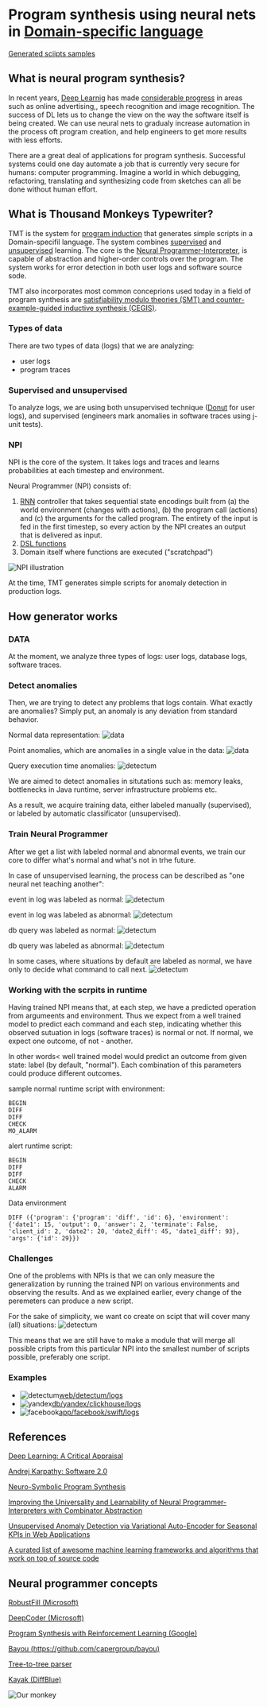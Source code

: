 # Program synthesis using neural nets in [Domain-specific language](https://en.wikipedia.org/wiki/Domain-specific_language)

[Generated sciipts samples](https://thousandmonkeystypewriter.github.io/index.html#scripts)

## What is neural program synthesis?

In recent years, [Deep Learnig](https://en.wikipedia.org/wiki/Deep_learning) has made [considerable progress](https://arxiv.org/ftp/arxiv/papers/1801/1801.00631.pdf) in areas such as online advertising,, speech recognition and image recognition.  The success of DL lets us to change the view on the way the software itself is being created. We can use neural nets to gradualy increase automation in the process oft program creation, and help engineers to get more results with less efforts.

There are a great deal of applications for program synthesis. Successful systems could one day
automate a job that is currently very secure for humans: computer programming. Imagine a world
in which debugging, refactoring, translating and synthesizing code from sketches can all be done
without human effort. 

## What is Thousand Monkeys Typewriter?

TMT is the system for [program induction](https://arxiv.org/abs/1703.07469) that generates simple scripts in a Domain-specifil language. The system combines [supervised](https://en.wikipedia.org/wiki/Supervised_learning) and [unsupervised](https://en.wikipedia.org/wiki/Unsupervised_learning) learning. The core is the [Neural Programmer-Interpreter](https://arxiv.org/abs/1511.06279), is capable of abstraction and higher-order controls over the program. The system works for error detection in both user logs and software source sode.

TMT also incorporates most common conceprions used today in a field of program synthesis are [satisfiability modulo theories (SMT) and counter-example-guided inductive synthesis (CEGIS)](http://rsta.royalsocietypublishing.org/content/375/2104/20150403).

### Types of data

There are two types of data (logs) that we are analyzing:

- user logs
- program traces

### Supervised and unsupervised

To analyze logs, we are using both unsupervised technique ([Donut](https://arxiv.org/pdf/1802.03903.pdf) for user logs), and supervised (engineers mark anomalies in software traces using j-unit tests).

### NPI

NPI is the core of the system. It takes logs and traces and learns probabilities at each timestep and environment.

Neural Programmer (NPI) consists of:
1. [RNN](https://en.wikipedia.org/wiki/Recurrent_neural_network) controller that takes sequential state encodings built from (a) the world environment
(changes with actions), (b) the program call (actions) and (c) the arguments for the called
program. The entirety of the input is fed in the first timestep, so every action by the NPI
creates an output that is delivered as input.
2. [DSL functions](https://github.com/ThousandMonkeysTypewriter/DomainSpecificLanguage)
3. Domain itself where functions are executed ("scratchpad")

![NPI illustration](https://thousandmonkeystypewriter.github.io/npi.gif)

At the time, TMT generates simple scripts for anomaly detection in production logs.

## <a name="scripts"></a>How generator works

### DATA

At the moment, we analyze three types of logs: user logs, database logs, software traces.

### Detect anomalies

Then, we are trying to detect any problems that logs contain. What exactly are anomalies? Simply put, an anomaly is any deviation from standard behavior. 

Normal data representation:
![data](https://thousandmonkeystypewriter.github.io/Picture1.png)

Point anomalies, which are anomalies in a single value in the data:
![data](https://thousandmonkeystypewriter.github.io/Picture2.png)

Query execution time anomalies:
![detectum](https://thousandmonkeystypewriter.github.io/log.png)

We are aimed to detect anomalies in situtations such as: memory leaks, bottlenecks in Java runtime, server infrastructure problems etc.

As a result, we acquire training data, either labeled manually (supervised), or labeled by automatic classificator (unsupervised).

### Train Neural Programmer

After we get a list with labeled normal and abnormal events, we train our core to differ what's normal and what's not in trhe future.

In case of unsupervised learning, the process can be described as "one neural net teaching another":

event in log was labeled as normal:
![detectum](https://thousandmonkeystypewriter.github.io/scheme/normal_log.png)

event in log was labeled as abnormal:
![detectum](https://thousandmonkeystypewriter.github.io/scheme/anomaly_log.png)

db query was labeled as normal:
![detectum](https://thousandmonkeystypewriter.github.io/scheme/normal_db.png)

db query was labeled as abnormal:
![detectum](https://thousandmonkeystypewriter.github.io/scheme/anomaly_db.png)

In some cases, where situations by default are labeled as normal, we have only to decide what command to call next.
![detectum](https://thousandmonkeystypewriter.github.io/scheme/npi_only.png)

### Working with the scrpits in runtime

Having trained NPI means that, at each step, we have a predicted operation from argumeents and environment. Thus we expect from a well  trained model to predict each command and each step, indicating whether this observed sutuation in logs (software traces) is normal or not. If normal, we expect one outcome, of not - another. 

In other words< well trained model would predict an outcome from given state: label (by default, "normal"). Each combination of this parameters could produce different outcomes.

sample normal runtime script with environment:

```
BEGIN 
DIFF 
DIFF
CHECK
MO_ALARM
```

alert runtime script:
```
BEGIN 
DIFF 
DIFF
CHECK
ALARM
```

Data environment

`DIFF ({'program': {'program': 'diff', 'id': 6}, 'environment': {'date1': 15, 'output': 0, 'answer': 2, 'terminate': False, 'client_id': 2, 'date2': 20, 'date2_diff': 45, 'date1_diff': 93}, 'args': {'id': 29}})`

### Challenges

One of the problems with NPIs is that we can only measure the generalization by running the trained NPI on various environments and observing the results. And as we explained earlier, every change of the peremeters can produce a new script.

For the sake of simplicity, we want co create on scipt that will cover many (all) situations:
![detectum](https://thousandmonkeystypewriter.github.io/scheme/general.png)

This means that we are still have to make a module that will merge all possible cripts from this particular NPI into the smallest number of scripts possible, preferably one script.


### Examples

- ![detectum](https://thousandmonkeystypewriter.github.io/detectum.png)[web/detectum/logs](https://github.com/ThousandMonkeysTypewriter/GeneratedScripts/tree/master/app/facebook/swift/logs)
- ![yandex](https://thousandmonkeystypewriter.github.io/yandex.png)[db/yandex/clickhouse/logs](https://github.com/ThousandMonkeysTypewriter/GeneratedScripts/tree/master/app/facebook/swift/logs)
- ![facebook](https://thousandmonkeystypewriter.github.io/facebook.png)[app/facebook/swift/logs](https://github.com/ThousandMonkeysTypewriter/GeneratedScripts/tree/master/app/facebook/swift/logs)

## References

[Deep Learning: A Critical Appraisal](https://arxiv.org/ftp/arxiv/papers/1801/1801.00631.pdf)

[Andrej Karpathy: Software 2.0](https://medium.com/@karpathy/software-2-0-a64152b37c35)

[Neuro-Symbolic Program Synthesis](https://www.microsoft.com/en-us/research/publication/neuro-symbolic-program-synthesis-2/)

[Improving the Universality and Learnability of Neural Programmer-Interpreters with Combinator Abstraction](https://arxiv.org/abs/1802.02696)

[Unsupervised Anomaly Detection via Variational Auto-Encoder for Seasonal KPIs in Web Applications
](https://arxiv.org/abs/1802.03903)

[A curated list of awesome machine learning frameworks and algorithms that work on top of source code](https://github.com/src-d/awesome-machine-learning-on-source-code/)

## <a name="npc"></a>Neural programmer concepts

[RobustFill (Microsoft)](https://arxiv.org/abs/1703.07469)

[DeepCoder (Microsoft)](https://openreview.net/pdf?id=ByldLrqlx)

[Program Synthesis with Reinforcement Learning (Google)](https://arxiv.org/abs/1801.03526)

[Bayou (https://github.com/capergroup/bayou)](https://arxiv.org/abs/1703.05698)

[Tree-to-tree parser](https://openreview.net/forum?id=Skp1ESxRZ)

[Kayak (DiffBlue)](https://arxiv.org/abs/1712.07388)


![Our monkey](https://thousandmonkeystypewriter.github.io/220px-Chimpanzee_seated_at_typewriter.jpg)
